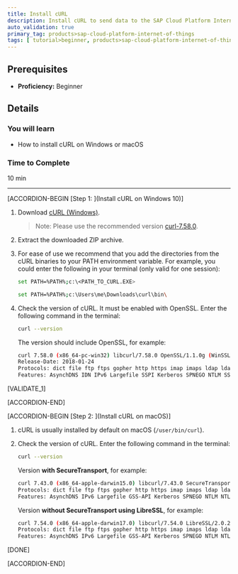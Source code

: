 ```yaml
---
title: Install cURL
description: Install cURL to send data to the SAP Cloud Platform Internet of Things Service Cloud using REST.
auto_validation: true
primary_tag: products>sap-cloud-platform-internet-of-things
tags: [ tutorial>beginner, products>sap-cloud-platform-internet-of-things, topic>internet-of-things ]
---
```


<!-- loiobc8b1a2abf7242109967c1cecdaef8bc -->

## Prerequisites
 - **Proficiency:** Beginner


## Details
### You will learn
- How to install cURL on Windows or macOS

### Time to Complete
10 min

---

[ACCORDION-BEGIN [Step 1: ](Install cURL on Windows 10)]

1.  Download [cURL (Windows)](https://curl.haxx.se/dlwiz/?type=bin&os=Win64&flav=-&ver=-&cpu=x86_64).

    > Note:
    > Please use the recommended version [curl-7.58.0](https://bintray.com/artifact/download/vszakats/generic/curl-7.58.0-win64-mingw.7z).
    >
    >

2.  Extract the downloaded ZIP archive.

3.  For ease of use we recommend that you add the directories from the cURL binaries to your PATH environment variable. For example, you could enter the following in your terminal (only valid for one session):

    ```bash
    set PATH=%PATH%;c:\<PATH_TO_CURL.EXE>
    ```

    ```bash
    set PATH=%PATH%;c:\Users\me\Downloads\curl\bin\
    ```

4.  Check the version of cURL. It must be enabled with OpenSSL. Enter the following command in the terminal:

    ```bash
    curl --version
    ```

    The version should include OpenSSL, for example:

    ```bash
    curl 7.58.0 (x86_64-pc-win32) libcurl/7.58.0 OpenSSL/1.1.0g (WinSSL) zlib/1.2.11 brotli/1.0.3 WinIDN libssh2/1.8.0 nghttp2/1.31.0
    Release-Date: 2018-01-24
    Protocols: dict file ftp ftps gopher http https imap imaps ldap ldaps pop3 pop3s rtsp scp sftp smb smbs smtp smtps telnet tftp
    Features: AsynchDNS IDN IPv6 Largefile SSPI Kerberos SPNEGO NTLM SSL libz brotli TLS-SRP HTTP2 HTTPS-proxy MultiSSL
    ```

[VALIDATE_1]

[ACCORDION-END]

[ACCORDION-BEGIN [Step 2: ](Install cURL on macOS)]

1.  cURL is usually installed by default on macOS (`/user/bin/curl`).

2.  Check the version of cURL. Enter the following command in the terminal:

    ```bash
    curl --version
    ```

    Version **with SecureTransport**, for example:

    ```bash
    curl 7.43.0 (x86_64-apple-darwin15.0) libcurl/7.43.0 SecureTransport zlib/1.2.5
    Protocols: dict file ftp ftps gopher http https imap imaps ldap ldaps pop3 pop3s rtsp smb smbs smtp smtps telnet tftp
    Features: AsynchDNS IPv6 Largefile GSS-API Kerberos SPNEGO NTLM NTLM_WB SSL libz UnixSocket
    ```

    Version **without SecureTransport using LibreSSL**, for example:

    ```bash
    curl 7.54.0 (x86_64-apple-darwin17.0) libcurl/7.54.0 LibreSSL/2.0.20 zlib/1.2.11 nghttp2/1.24.0
    Protocols: dict file ftp ftps gopher http https imap imaps ldap ldaps pop3 pop3s rtsp smb smbs smtp smtps telnet tftp
    Features: AsynchDNS IPv6 Largefile GSS-API Kerberos SPNEGO NTLM NTLM_WB SSL libz HTTP2 UnixSockets HTTPS-proxyt
    ```
[DONE]

[ACCORDION-END]
